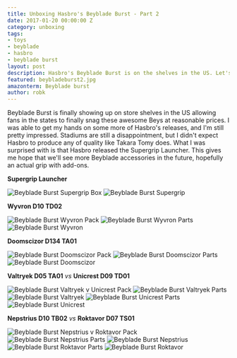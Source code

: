 ```yaml
---
title: Unboxing Hasbro's Beyblade Burst - Part 2
date: 2017-01-20 00:00:00 Z
category: unboxing
tags:
- toys
- beyblade
- hasbro
- beyblade burst
layout: post
description: Hasbro's Beyblade Burst is on the shelves in the US. Let's take a look!
featured: beybladeburst2.jpg
amazonterm: Beyblade burst
author: robk
---
```


Beyblade Burst is finally showing up on store shelves in the US allowing fans in the states to finally snag these awesome Beys at reasonable prices. I was able to get my hands on some more of Hasbro's releases, and I'm still pretty impressed. Stadiums are still a disappointment, but I didn't expect Hasbro to produce any of quality like Takara Tomy does. What I was surprised with is that Hasbro released the Supergrip Launcher. This gives me hope that we'll see more Beyblade accessories in the future, hopefully an actual grip with add-ons.



**Supergrip Launcher**

![Beyblade Burst Supergrip Box](/images/beybladeburst/supergripbox.jpg)
![Beyblade Burst Supergrip](/images/beybladeburst/supergrip.jpg)

**Wyvron D10 TD02**

![Beyblade Burst Wyvron Pack](/images/beybladeburst/wyvronpack.jpg)
![Beyblade Burst Wyvron Parts](/images/beybladeburst/wyvronparts.jpg)
![Beyblade Burst Wyvron](/images/beybladeburst/wyvron.jpg)

**Doomscizor D134 TA01**

![Beyblade Burst Doomscizor Pack](/images/beybladeburst/doompack.jpg)
![Beyblade Burst Doomscizor Parts](/images/beybladeburst/doomparts.jpg)
![Beyblade Burst Doomscizor](/images/beybladeburst/doom.jpg)

**Valtryek D05 TA01** *vs* **Unicrest D09 TD01**

![Beyblade Burst Valtryek v Unicrest Pack](/images/beybladeburst/valunipack.jpg)
![Beyblade Burst Valtryek Parts](/images/beybladeburst/valparts.jpg)
![Beyblade Burst Valtryek](/images/beybladeburst/val.jpg)
![Beyblade Burst Unicrest Parts](/images/beybladeburst/uniparts.jpg)
![Beyblade Burst Unicrest](/images/beybladeburst/uni.jpg)

**Nepstrius D10 TB02** *vs* **Roktavor D07 TS01**

![Beyblade Burst Nepstrius v Roktavor Pack](/images/beybladeburst/neprocpack.jpg)
![Beyblade Burst Nepstrius Parts](/images/beybladeburst/nepparts.jpg)
![Beyblade Burst Nepstrius](/images/beybladeburst/nep.jpg)
![Beyblade Burst Roktavor Parts](/images/beybladeburst/rokparts.jpg)
![Beyblade Burst Roktavor](/images/beybladeburst/rok.jpg)
